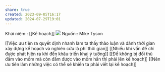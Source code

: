 ```yaml
---
share: true
created: 2023-09-05T16:17
updated: 2024-07-29T19:01
---
```

Khái niệm:: [[Kế hoạch]]
![](https://www.tallengestore.com/cdn/shop/products/Spirit_Of_Sports_-_Motivational_Quote_-_Everybody_Has_A_Plan_Till_They_Get_Punched_In_The_Mouth_-_Iron_Mike_Tyson_464f61f6-196a-4a15-bb7f-1ad1bed76835.jpg) 
Nguồn:: Mike Tyson 

[[Việc ưu tiên ra quyết định nhanh làm ta thấy thảo luận và dành thời gian xây dựng kế hoạch và nghiên cứu là phí thời gian]]
[[Nhiều khi vấn đề chỉ được phát hiện ra khi đến khâu triển khai ý tưởng]]
[[Để không bị đối thủ đấm vào mồm mà còn đấm được vào mồm hắn thì phải lên kế hoạch]] 
[[Nên ưu tiên làm những việc có thể sẽ khiến ta phải viết lại kế hoạch]]